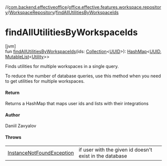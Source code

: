 //[com.backend.effectiveoffice](../../../index.md)/[office.effective.features.workspace.repository](../index.md)/[WorkspaceRepository](index.md)/[findAllUtilitiesByWorkspaceIds](find-all-utilities-by-workspace-ids.md)

# findAllUtilitiesByWorkspaceIds

[jvm]\
fun [findAllUtilitiesByWorkspaceIds](find-all-utilities-by-workspace-ids.md)(ids: [Collection](https://kotlinlang.org/api/latest/jvm/stdlib/kotlin.collections/-collection/index.html)&lt;[UUID](https://docs.oracle.com/javase/8/docs/api/java/util/UUID.html)&gt;): [HashMap](https://kotlinlang.org/api/latest/jvm/stdlib/kotlin.collections/-hash-map/index.html)&lt;[UUID](https://docs.oracle.com/javase/8/docs/api/java/util/UUID.html), [MutableList](https://kotlinlang.org/api/latest/jvm/stdlib/kotlin.collections/-mutable-list/index.html)&lt;[Utility](../../office.effective.model/-utility/index.md)&gt;&gt;

Finds utilities for multiple workspaces in a single query.

To reduce the number of database queries, use this method when you need to get utilities for multiple workspaces.

#### Return

Returns a HashMap that maps user ids and lists with their integrations

#### Author

Daniil Zavyalov

#### Throws

| | |
|---|---|
| [InstanceNotFoundException](../../office.effective.common.exception/-instance-not-found-exception/index.md) | if user with the given id doesn't exist in the database |
